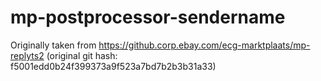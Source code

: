 # mp-postprocessor-sendername

Originally taken from https://github.corp.ebay.com/ecg-marktplaats/mp-replyts2
(original git hash: f5001edd0b24f399373a9f523a7bd7b2b3b31a33)
